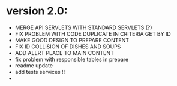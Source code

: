 # version 2.0:
- MERGE API SERVLETS WITH STANDARD SERVLETS (?)
- FIX PROBLEM WITH CODE DUPLICATE IN CRITERIA GET BY ID
- MAKE GOOD DESIGN TO PREPARE CONTENT
- FIX ID COLLISION OF DISHES AND SOUPS
- ADD ALERT PLACE TO MAIN CONTENT
- fix problem with responsible tables in prepare
- readme update
- add tests  services !!
- 
